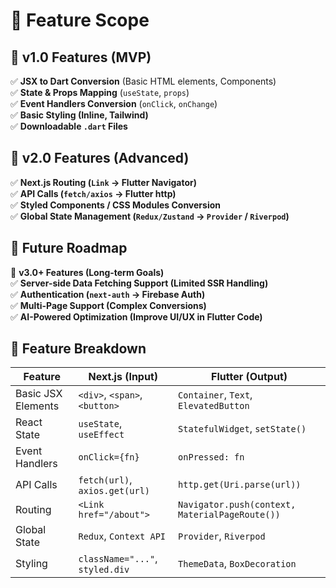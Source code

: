 # 🚀 Feature Scope

## 🔹 v1.0 Features (MVP)
✅ **JSX to Dart Conversion** (Basic HTML elements, Components)  
✅ **State & Props Mapping** (`useState`, `props`)  
✅ **Event Handlers Conversion** (`onClick`, `onChange`)  
✅ **Basic Styling (Inline, Tailwind)**  
✅ **Downloadable `.dart` Files**  

## 🔹 v2.0 Features (Advanced)
✅ **Next.js Routing (`Link` → Flutter Navigator)**  
✅ **API Calls (`fetch/axios` → Flutter http)**  
✅ **Styled Components / CSS Modules Conversion**  
✅ **Global State Management (`Redux/Zustand` → `Provider` / `Riverpod`)**  

## 🔹 Future Roadmap
🚀 **v3.0+ Features (Long-term Goals)**  
✅ **Server-side Data Fetching Support (Limited SSR Handling)**  
✅ **Authentication (`next-auth` → Firebase Auth)**  
✅ **Multi-Page Support (Complex Conversions)**  
✅ **AI-Powered Optimization (Improve UI/UX in Flutter Code)**  

## 📌 Feature Breakdown

| Feature | Next.js (Input) | Flutter (Output) |
|---------|---------------|----------------|
| Basic JSX Elements | `<div>`, `<span>`, `<button>` | `Container`, `Text`, `ElevatedButton` |
| React State | `useState`, `useEffect` | `StatefulWidget`, `setState()` |
| Event Handlers | `onClick={fn}` | `onPressed: fn` |
| API Calls | `fetch(url)`, `axios.get(url)` | `http.get(Uri.parse(url))` |
| Routing | `<Link href="/about">` | `Navigator.push(context, MaterialPageRoute())` |
| Global State | `Redux`, `Context API` | `Provider`, `Riverpod` |
| Styling | `className="..."`, `styled.div` | `ThemeData`, `BoxDecoration` |

